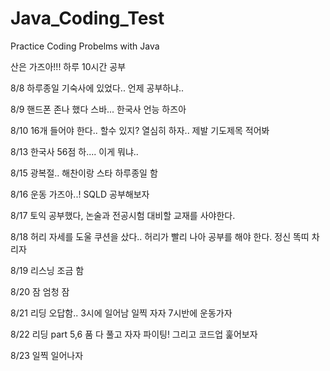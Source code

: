 # Java_Coding_Test
Practice Coding Probelms with Java

산은 가즈아!!!
하루 10시간 공부

8/8 하루종일 기숙사에 있었다..
언제 공부하냐..

8/9 핸드폰 존나 했다 스바...
한국사 언능 하즈아

8/10 16개 들어야 한다..
할수 있지? 열심히 하자.. 제발
기도제목 적어봐

8/13 한국사 56점 하....
이게 뭐냐..

8/15 광복절.. 해찬이랑 스타 하루종일 함

8/16 운동 가즈아..! SQLD 공부해보자

8/17 토익 공부했다, 논술과 전공시험 대비할 교재를 사야한다.

8/18 허리 자세를 도울 쿠션을 샀다.. 허리가 빨리 나아 공부를 해야 한다.
정신 똑띠 차리자

8/19 리스닝 조금 함

8/20 잠 엄청 잠

8/21 리딩 오답함.. 3시에 일어남 일찍 자자 7시반에 운동가자

8/22 리딩 part 5,6 품 다 풀고 자자 파이팅! 그리고 코드업 훑어보자

8/23 일찍 일어나자
